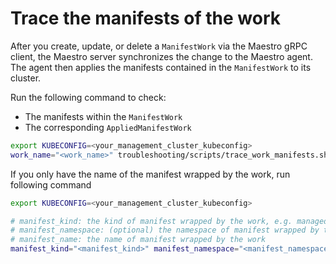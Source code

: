 # Trace the manifests of the work

After you create, update, or delete a `ManifestWork` via the Maestro gRPC client, the Maestro server synchronizes the change to the Maestro agent. The agent then applies the manifests contained in the `ManifestWork` to its cluster.

Run the following command to check:

- The manifests within the `ManifestWork`
- The corresponding `AppliedManifestWork`

```sh
export KUBECONFIG=<your_management_cluster_kubeconfig>
work_name="<work_name>" troubleshooting/scripts/trace_work_manifests.sh
```

If you only have the name of the manifest wrapped by the work, run following command

```sh
export KUBECONFIG=<your_management_cluster_kubeconfig>

# manifest_kind: the kind of manifest wrapped by the work, e.g. managedclusters, manifestworks, etc.
# manifest_namespace: (optional) the namespace of manifest wrapped by the work, e.g. local-cluster
# manifest_name: the name of manifest wrapped by the work
manifest_kind="<manifest_kind>" manifest_namespace="<manifest_namespace>" manifest_name="<manifest_name>" scripts/trace_work_manifests.sh
```

